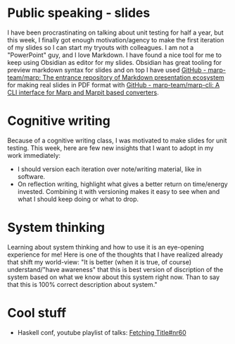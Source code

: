 # Public speaking - slides
I have been procrastinating on talking about unit testing for half a year, but this week, I finally got enough motivation/agency to make the first iteration of my slides so I can start my tryouts with colleagues. I am not a "PowerPoint" guy, and I love Markdown. I have found a nice tool for me to keep using Obsidian as editor for my slides. Obsidian has great tooling for preview markdown syntax for slides and on top I have used [GitHub - marp-team/marp: The entrance repository of Markdown presentation ecosystem](https://github.com/marp-team/marp) for making real slides in PDF format with [GitHub - marp-team/marp-cli: A CLI interface for Marp and Marpit based converters](https://github.com/marp-team/marp-cli).

# Cognitive writing
Because of a cognitive writing class, I was motivated to make slides for unit testing. This week, here are few new insights that I want to adopt in my work immediately: 
- I should version each iteration over note/writing material, like in software.
- On reflection writing, highlight what gives a better return on time/energy invested. Combining it with versioning makes it easy to see when and what I should keep doing or what to drop.

# System thinking
Learning about system thinking and how to use it is an eye-opening experience for me! Here is one of the thoughts that I have realized already that shift my world-view:
"It is better (when it is true, of course) understand/"have awareness" that this is best version of discription of the system based on what we know about this system right now. Than to say that this is 100% correct description about system."

# Cool stuff
- Haskell conf, youtube playlist of talks: [Fetching Title#nr60](https://www.youtube.com/watch?v=uTltUa4UOi8&list=PLyrlk8Xaylp4yIhLI41NHVSovgyYw9pII&index=2)